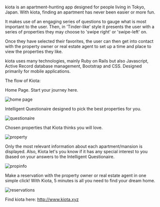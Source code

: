 kiota is an apartment-hunting app designed for people living in Tokyo, Japan. With kiota, finding an apartment has never been easier or more fun.

It makes use of an engaging series of questions to gauge what is most important to the user. Then, in 'Tinder-like' style it presents the user with a series of properties they may choose to 'swipe right' or 'swipe-left' on.

Once they have selected their favorites, the user can then get into contact with the property owner or real estate agent to set up a time and place to view the properties they like.

kiota uses many technologies, mainly Ruby on Rails but also Javascript, Active Record database management, Bootstrap and CSS. Designed primarily for mobile applications.


The flow of Kiota:


Home Page. Start your journey here.

![home page](https://res.cloudinary.com/dxlvehbgp/image/upload/c_scale,h_367,q_100/v1599200247/kiota1_ocshdq.jpg)



Intelligent Questionaire designed to pick the best properties for you.

![questionaire](https://res.cloudinary.com/dxlvehbgp/image/upload/c_scale,h_367,q_100/v1599804253/IMG_9004_fdtu1e.jpg)



Chosen properties that Kiota thinks you will love.

![property](https://res.cloudinary.com/dxlvehbgp/image/upload/c_scale,h_367,q_100/v1599274484/kiota4_pvmd38.jpg)



Only the most relevant information about each apartment/mansion is displayed. Also, Kiota let's you know if it has any special interest to you (based on your answers to the Intelligent Questionaire.

![propinfo](https://res.cloudinary.com/dxlvehbgp/image/upload/c_scale,h_367,q_100/v1599804256/IMG_9005_swsd5z.jpg)




Make a reservation with the property owner or real estate agent in one simple click! With Kiota, 5 minutes is all you need to find your dream home.

![reservations](https://res.cloudinary.com/dxlvehbgp/image/upload/c_scale,h_367,q_100/v1599274484/kiota6_i2yuvg.jpg)


Find kiota here: http://www.kiota.xyz

